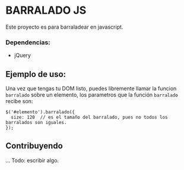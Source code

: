 # BARRALADO JS

Este proyecto es para barraladear en javascript.

### Dependencias:
* jQuery

## Ejemplo de uso:

Una vez que tengas tu DOM listo, puedes libremente llamar la funcion `barralado` sobre un elemento,
los parametros que la función `barralado` recibe son:

    $('#elemento').barralado({
      size: 120  // es el tamaño del barralado, pues no todos los barralados son iguales.
    });

## Contribuyendo

... Todo: escribir algo.
